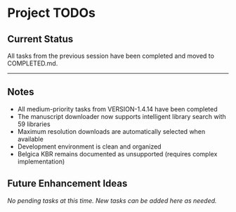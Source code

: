 # Project TODOs

## Current Status

All tasks from the previous session have been completed and moved to COMPLETED.md.

---

## Notes

- All medium-priority tasks from VERSION-1.4.14 have been completed
- The manuscript downloader now supports intelligent library search with 59 libraries
- Maximum resolution downloads are automatically selected when available
- Development environment is clean and organized
- Belgica KBR remains documented as unsupported (requires complex implementation)

## Future Enhancement Ideas

*No pending tasks at this time. New tasks can be added here as needed.*